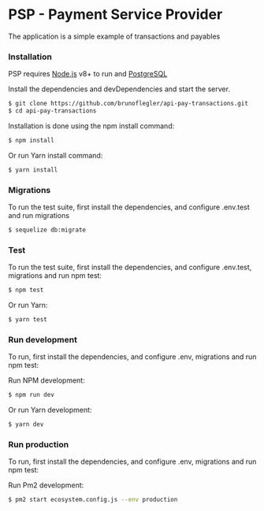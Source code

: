 # PSP - Payment Service Provider

The application is a simple example of transactions and payables

### Installation

PSP requires [Node.js](https://nodejs.org/) v8+ to run and [PostgreSQL](https://www.postgresql.org/download/)

Install the dependencies and devDependencies and start the server.

```sh
$ git clone https://github.com/brunoflegler/api-pay-transactions.git
$ cd api-pay-transactions
```

Installation is done using the npm install command:

```sh
$ npm install
```
Or run Yarn install command:

```sh
$ yarn install
```

### Migrations

To run the test suite, first install the dependencies, and configure .env.test and run migrations

```sh
$ sequelize db:migrate
```

### Test

To run the test suite, first install the dependencies, and configure .env.test, migrations and run npm test:

```sh
$ npm test
```
Or run Yarn:

```sh
$ yarn test
```

### Run development

To run, first install the dependencies, and configure .env, migrations and run npm test:

Run NPM development:

```sh
$ npm run dev
```

Or run Yarn development:

```sh
$ yarn dev
```

### Run production

To run, first install the dependencies, and configure .env, migrations and run npm test:

Run Pm2 development:

```sh
$ pm2 start ecosystem.config.js --env production
```
